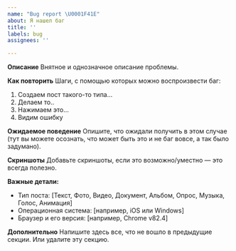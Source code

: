 ```yaml
---
name: "Bug report \U0001F41E"
about: Я нашел баг
title: ''
labels: bug
assignees: ''

---
```


**Описание**
Внятное и однозначное описание проблемы.

**Как повторить**
Шаги, с помощью которых можно воспроизвести баг:
1. Создаем пост такого-то типа...
2. Делаем то..
3. Нажимаем это...
4. Видим ошибку

**Ожидаемое поведение**
Опишите, что ожидали получить в этом случае (тут вы можете осознать, что может быть это и не баг вовсе, а так было задумано).

**Скриншоты**
Добавьте скриншоты, если это возможно/уместно — это всегда полезно.

**Важные детали:**
 - Тип поста: [Текст, Фото, Видео, Документ, Альбом, Опрос, Музыка, Голос, Анимация]
 - Операционная система: [например, iOS или Windows]
 - Браузер и его версия: [например, Chrome v82.4]

**Дополнительно**
Напишите здесь все, что не вошло в предыдущие секции. Или удалите эту секцию.
